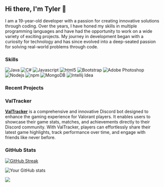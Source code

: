 ## Hi there, I'm Tyler 👋

I am a 19-year-old developer with a passion for creating innovative solutions through coding. Over the years, I have honed my skills in multiple programming languages and have had the opportunity to work on a wide variety of exciting projects. My journey in development began with a curiosity for technology and has since evolved into a deep-seated passion for solving real-world problems through code.


<h3>Skills</h3>
<p>
  <img alt="Java" src="https://img.shields.io/badge/java-%23ED8B00.svg?style=flat-square&logo=openjdk&logoColor=white">
  <img alt="C#" src="https://img.shields.io/badge/c%23-%23239120.svg?style=flat-square&logo=csharp&logoColor=white" />
  <img alt="Javascript" src="https://img.shields.io/badge/-javascript-f7df1c?style=flat-square&logo=javascript&logoColor=black" />
  <img alt="html5" src="https://img.shields.io/badge/-HTML5-E34F26?style=flat-square&logo=html5&logoColor=white" />
  <img alt="Bootstrap" src="https://img.shields.io/badge/-bootstrap-7953b3?style=flat-square&logo=javascript&logoColor=white" />
  <img alt="Adobe Photoshop" src="https://img.shields.io/badge/-adobe%20photoshop-30a8ff?style=flat-square&logo=adobe%20photoshop&logoColor=white" />
  <img alt="Nodejs" src="https://img.shields.io/badge/-Nodejs-43853d?style=flat-square&logo=Node.js&logoColor=white" />
  <img alt="npm" src="https://img.shields.io/badge/-NPM-CB3837?style=flat-square&logo=npm&logoColor=white" />
  <img alt="MongoDB" src="https://img.shields.io/badge/-MongoDB-13aa52?style=flat-square&logo=mongodb&logoColor=white" />
  <img alt="Intellij Idea" src="https://img.shields.io/badge/IntelliJIDEA-000000.svg?style=flat-square&logo=intellij-idea&logoColor=white" />
</p>

<h3>Recent Projects</h3>

### ValTracker

<p><a href="valtracker.xyz"><strong>ValTracker</strong></a> is a comprehensive and innovative Discord bot designed to enhance the gaming experience for Valorant players. It enables users to showcase their game stats, matches, and achievements directly to their Discord community. With ValTracker, players can effortlessly share their latest game highlights, track performance over time, and engage with friends like never before.</p>

<h3>GitHub Stats</h3>

[![GitHub Streak](https://streak-stats.demolab.com?user=MistyKnives&theme=dark&background=45%2C0C0C0C%2C0C0C0C&ring=0077FF&currStreakLabel=0077FF&currStreakNum=0077FF&fire=EBEBEB)](https://git.io/streak-stats)

![Your GitHub stats](https://github-readme-stats.vercel.app/api?username=MistyKnives&hide_border=true&show_icons=true&bg_color=0C0C0C&title_color=0077ff&icon_color=0077ff&text_bold=false&text_color=0077ff)

![](https://komarev.com/ghpvc/?username=MistyKnives&color=blue)
